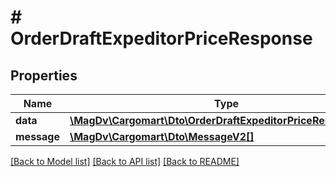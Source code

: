 # # OrderDraftExpeditorPriceResponse

## Properties

Name | Type | Description | Notes
------------ | ------------- | ------------- | -------------
**data** | [**\MagDv\Cargomart\Dto\OrderDraftExpeditorPriceResponseData**](.md) |  | [optional]
**message** | [**\MagDv\Cargomart\Dto\MessageV2[]**](MessageV2.md) |  | [optional]

[[Back to Model list]](../../README.md#models) [[Back to API list]](../../README.md#endpoints) [[Back to README]](../../README.md)
